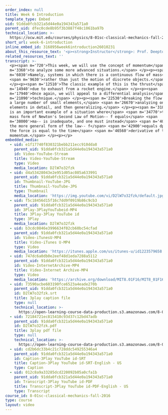 ```yaml
---
order_index: null
title: Week 6 Introduction
template_type: Embed
uid: 91dda0fcb321a5d44e0a194343a571a0
parent_uid: dfec0cde8b95f3b3887f48c1061ba97b
technical_location: >-
  https://ocw.mit.edu/courses/physics/8-01sc-classical-mechanics-fall-2016/week-6-continuous-mass-transfer/week-6-introduction/week-6-introduction
short_url: week-6-introduction
inline_embed_id: 3168956week6introduction26010231
about_this_resource_text: '<p><strong>Instructor</strong>: Prof. Deepto Chakrabarty</p>'
related_resources_text: ''
transcript: >-
  <p><span m='720'>This week, we will use the concept of momentum</span> <span
  m='3360'>to analyze some more advanced situations.</span> </p><p><span
  m='6030'>Namely, systems in which there is a continuous flow of mass</span>
  <span m='9630'>rather than just the motion of discrete objects.</span>
  </p><p><span m='12510'>The classic example of this is the thrust</span> <span
  m='14940'>due to exhaust from a rocket engine.</span> </p><p><span
  m='17940'>Once again, we will appeal to a differential analysis</span> <span
  m='21090'>technique.</span> </p><p><span m='22530'>Breaking the flow down into
  a large number of small elements,</span> <span m='26670'>analyzing one of the
  elements in detail, and then generalizing.</span> </p><p><span m='31830'>This
  is an important example of a situation where</span> <span m='34770'>the point
  mass form of Newton's Second Law of Motion-- f equals</span> <span
  m='38000'>ma-- is inadequate, and one must instead</span> <span m='40560'>use
  the more general form of the law-- f</span> <span m='42900'>equals dpdt-- or
  the force is equal to the time</span> <span m='46560'>derivative of the
  momentum.</span> </p><p></p>
embedded_media:
  - uid: e1f17740f830321bebb211ecc910dda8
    parent_uid: 91dda0fcb321a5d44e0a194343a571a0
    id: Video-YouTube-Stream
    title: Video-YouTube-Stream
    type: Video
    media_location: D2lW7o32fzk
  - uid: d4a53428043e2e951d05ac085a633991
    parent_uid: 91dda0fcb321a5d44e0a194343a571a0
    id: Thumbnail-YouTube-JPG
    title: Thumbnail-YouTube-JPG
    type: Thumbnail
    media_location: 'https://img.youtube.com/vi/D2lW7o32fzk/default.jpg'
  - uid: f5c18456d15f16c7dd9f0919b86c9cb3
    parent_uid: 91dda0fcb321a5d44e0a194343a571a0
    id: 3Play-3PlayYouTubeid-MP4
    title: 3Play-3Play YouTube id
    type: 3Play
    media_location: D2lW7o32fzk
  - uid: b3cdc0846e3996634f02cb60bc54cfad
    parent_uid: 91dda0fcb321a5d44e0a194343a571a0
    id: Video-iTunesU-MP4
    title: Video-iTunes U-MP4
    type: Video
    media_location: 'https://itunes.apple.com/us/itunes-u/id1223579658'
  - uid: 747dc6a0db0e2eef48d1eda7288a5112
    parent_uid: 91dda0fcb321a5d44e0a194343a571a0
    id: Video-InternetArchive-MP4
    title: Video-Internet Archive-MP4
    type: Video
    media_location: 'https://archive.org/download/MIT8.01F16/MIT8_01F16_W06Intro_360p.mp4'
  - uid: 73590acbe603190fce6523a4eade270b
    parent_uid: 91dda0fcb321a5d44e0a194343a571a0
    id: D2lW7o32fzk.srt
    title: 3play caption file
    type: null
    technical_location: >-
      https://open-learning-course-data-production.s3.amazonaws.com/8-01sc-classical-mechanics-fall-2016/73590acbe603190fce6523a4eade270b_D2lW7o32fzk.srt
  - uid: 72184721ec815410c93d37c12bd47adb
    parent_uid: 91dda0fcb321a5d44e0a194343a571a0
    id: D2lW7o32fzk.pdf
    title: 3play pdf file
    type: null
    technical_location: >-
      https://open-learning-course-data-production.s3.amazonaws.com/8-01sc-classical-mechanics-fall-2016/72184721ec815410c93d37c12bd47adb_D2lW7o32fzk.pdf
  - uid: cd2b6dc33b4c21c728ddc549255346a4
    parent_uid: 91dda0fcb321a5d44e0a194343a571a0
    id: Caption-3Play YouTube id-SRT
    title: Caption-3Play YouTube id-SRT-English - US
    type: Caption
  - uid: 012c8a9a33285dcd220092b05a0cfa1b
    parent_uid: 91dda0fcb321a5d44e0a194343a571a0
    id: Transcript-3Play YouTube id-PDF
    title: Transcript-3Play YouTube id-PDF-English - US
    type: Transcript
course_id: 8-01sc-classical-mechanics-fall-2016
type: course
layout: video
---
```

